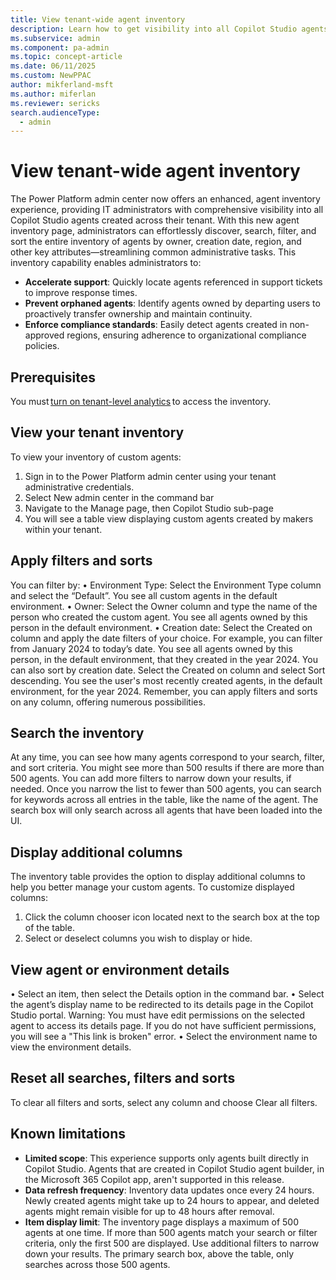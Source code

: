 ```yaml
---
title: View tenant-wide agent inventory
description: Learn how to get visibility into all Copilot Studio agents created across your tenant.
ms.subservice: admin
ms.component: pa-admin
ms.topic: concept-article
ms.date: 06/11/2025
ms.custom: NewPPAC
author: mikferland-msft
ms.author: miferlan
ms.reviewer: sericks
search.audienceType: 
  - admin
---
```


# View tenant-wide agent inventory

The Power Platform admin center now offers an enhanced, agent inventory experience, providing IT administrators with comprehensive visibility into all Copilot Studio agents created across their tenant. With this new agent inventory page, administrators can effortlessly discover, search, filter, and sort the entire inventory of agents by owner, creation date, region, and other key attributes—streamlining common administrative tasks.
This inventory capability enables administrators to:

- **Accelerate support**: Quickly locate agents referenced in support tickets to improve response times.
- **Prevent orphaned agents**: Identify agents owned by departing users to proactively transfer ownership and maintain continuity.
- **Enforce compliance standards**: Easily detect agents created in non-approved regions, ensuring adherence to organizational compliance policies.

## Prerequisites 
You must [turn on tenant-level analytics](tenant-level-analytics.md) to access the inventory.

## View your tenant inventory
To view your inventory of custom agents:
1.	Sign in to the Power Platform admin center using your tenant administrative credentials.
2.	Select New admin center in the command bar
3.	Navigate to the Manage page, then Copilot Studio sub-page
4.	You will see a table view displaying custom agents created by makers within your tenant.

## Apply filters and sorts
You can filter by:
•	Environment Type: Select the Environment Type column and select the “Default”. You see all custom agents in the default environment.
•	Owner: Select the Owner column and type the name of the person who created the custom agent. You see all agents owned by this person in the default environment.
•	Creation date: Select the Created on column and apply the date filters of your choice. For example, you can filter from January 2024 to today’s date. You see all agents owned by this person, in the default environment, that they created in the year 2024.
You can also sort by creation date. Select the Created on column and select Sort descending. You see the user's most recently created agents, in the default environment, for the year 2024.
Remember, you can apply filters and sorts on any column, offering numerous possibilities.

## Search the inventory
At any time, you can see how many agents correspond to your search, filter, and sort criteria. You might see more than 500 results if there are more than 500 agents. You can add more filters to narrow down your results, if needed.
Once you narrow the list to fewer than 500 agents, you can search for keywords across all entries in the table, like the name of the agent. The search box will only search across all agents that have been loaded into the UI.

## Display additional columns
 The inventory table provides the option to display additional columns to help you better manage your custom agents. To customize displayed columns:
1.	Click the column chooser icon located next to the search box at the top of the table.
2.	Select or deselect columns you wish to display or hide.

## View agent or environment details
•	Select an item, then select the Details option in the command bar.
•	Select the agent’s display name to be redirected to its details page in the Copilot Studio portal. Warning: You must have edit permissions on the selected agent to access its details page. If you do not have sufficient permissions, you will see a "This link is broken" error.
•	Select the environment name to view the environment details.

## Reset all searches, filters and sorts
To clear all filters and sorts, select any column and choose Clear all filters.






## Known limitations
- **Limited scope**: This experience supports only agents built directly in Copilot Studio. Agents that are created in Copilot Studio agent builder, in the Microsoft 365 Copilot app, aren't supported in this release.
- **Data refresh frequency**: Inventory data updates once every 24 hours. Newly created agents might take up to 24 hours to appear, and deleted agents might remain visible for up to 48 hours after removal.
- **Item display limit**: The inventory page displays a maximum of 500 agents at one time. If more than 500 agents match your search or filter criteria, only the first 500 are displayed. Use additional filters to narrow down your results. The primary search box, above the table, only searches across those 500 agents.



